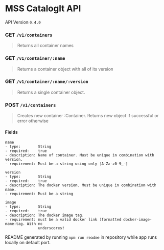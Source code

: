 # MSS CatalogIt API

API Version `0.4.0`

### GET `/v1/containers`

> Returns all container names

### GET `/v1/container/:name`

> Returns a container object with all of its version

### GET `/v1/container/:name/:version`

> Returns a single container object.

### POST `/v1/containers`

> Creates new container :Container. Returns new object if successful or error otherwise

#### Fields

```
name
- type:        String
- required:    true
- description: Name of container. Must be unique in combination with version.
- requirement: Must be a string using only [A-Za-z0-9_-]

version
- type:        String
- required:    true
- description: The docker version. Must be unique in combination with name.
- requirement: Must be a string

image
- type:        String
- required:    true
- description: The docker image tag.
- requirement: must be a valid docker link (formatted docker-image-name:tag. With no
               underscores!

```


README generated by running `npm run readme` in repository while app runs locally on default port.

